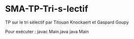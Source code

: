 # SMA-TP-Tri-s-lectif
TP sur le tri sélectif par Titouan Knockaert et Gaspard Goupy


Pour exécuter :
javac Main.java
java Main
